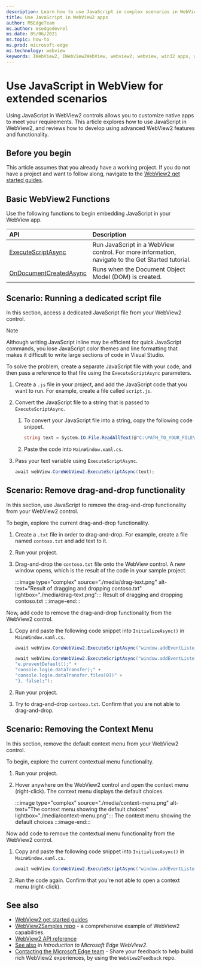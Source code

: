 ```yaml
---
description: Learn how to use JavaScript in complex scenarios in WebView2 apps
title: Use JavaScript in WebView2 apps
author: MSEdgeTeam
ms.author: msedgedevrel
ms.date: 05/06/2021
ms.topic: how-to
ms.prod: microsoft-edge
ms.technology: webview
keywords: IWebView2, IWebView2WebView, webview2, webview, win32 apps, win32, edge, ICoreWebView2, ICoreWebView2Host, browser control, edge html
---
```

# Use JavaScript in WebView for extended scenarios

Using JavaScript in WebView2 controls allows you to customize native apps to meet your requirements.  This article explores how to use JavaScript in WebView2, and reviews how to develop using advanced WebView2 features and functionality.

## Before you begin

This article assumes that you already have a working project.  If you do not have a project and want to follow along, navigate to the [WebView2 get started guides][Webview2MainGetStarted].

## Basic WebView2 Functions

Use the following functions to begin embedding JavaScript in your WebView app.

| API  | Description  |
|:--- |:--- |
| [ExecuteScriptAsync][Webview2ReferenceWpfMicrosoftWebExecutescriptasync] | Run JavaScript in a WebView control. For more information, navigate to the Get Started tutorial. |
| [OnDocumentCreatedAsync][Webview2ReferenceWin32Icorewebview2Addscripttoexecuteondocumentcreated] | Runs when the Document Object Model \(DOM\) is created. |

## Scenario:  Running a dedicated script file

In this section, access a dedicated JavaScript file from your WebView2 control.

> [!NOTE]
> Although writing JavaScript inline may be efficient for quick JavaScript commands, you lose JavaScript color themes and line formatting that makes it difficult to write large sections of code in Visual Studio.

To solve the problem, create a separate JavaScript file with your code, and then pass a reference to that file using the `ExecuteScriptAsync` parameters.

1.  Create a `.js` file in your project, and add the JavaScript code that you want to run.  For example, create a file called `script.js`.
1.  Convert the JavaScript file to a string that is passed to `ExecuteScriptAsync`.
    1.  To convert your JavaScript file into a string, copy the following code snippet.

        ```csharp
        string text = System.IO.File.ReadAllText(@"C:\PATH_TO_YOUR_FILE\script.js");
        ```

    1.  Paste the code into `MainWindow.xaml.cs`.
1.  Pass your text variable using `ExecuteScriptAsync`.

    ```csharp
    await webView.CoreWebView2.ExecuteScriptAsync(text);
    ```

## Scenario:  Remove drag-and-drop functionality

In this section, use JavaScript to remove the drag-and-drop functionality from your WebView2 control.

To begin, explore the current drag-and-drop functionality.

1.  Create a `.txt` file in order to drag-and-drop.  For example, create a file named `contoso.txt` and add text to it.
1.  Run your project.
1.  Drag-and-drop the `contoso.txt` file onto the WebView control.  A new window opens, which is the result of the code in your sample project.

    :::image type="complex" source="./media/drag-text.png" alt-text="Result of dragging and dropping contoso.txt" lightbox="./media/drag-text.png":::
       Result of dragging and dropping contoso.txt
    :::image-end:::

Now, add code to remove the drag-and-drop functionality from the WebView2 control.

1.  Copy and paste the following code snippet into `InitializeAsync()` in `MainWindow.xaml.cs`.

    ```csharp
    await webView.CoreWebView2.ExecuteScriptAsync("window.addEventListener('dragover',function(e){e.preventDefault();},false);");

    await webView.CoreWebView2.ExecuteScriptAsync("window.addEventListener('drop',function(e){" +
    "e.preventDefault();" +
    "console.log(e.dataTransfer);" +
    "console.log(e.dataTransfer.files[0])" +
    "}, false);");
    ```

1.  Run your project.
1.  Try to drag-and-drop `contoso.txt`.  Confirm that you are not able to drag-and-drop.

## Scenario:  Removing the Context Menu

In this section, remove the default context menu from your WebView2 control.

To begin, explore the current contextual menu functionality.

1.  Run your project.
1.  Hover anywhere on the WebView2 control and open the context menu \(right-click\).  The context menu displays the default choices.

    :::image type="complex" source="./media/context-menu.png" alt-text="The context menu showing the default choices" lightbox="./media/context-menu.png":::
       The context menu showing the default choices
    :::image-end:::

Now add code to remove the contextual menu functionality from the WebView2 control.

1.  Copy and paste the following code snippet into `InitializeAsync()` in `MainWindow.xaml.cs`.

    ```csharp
    await webView.CoreWebView2.ExecuteScriptAsync("window.addEventListener('contextmenu', window => {window.preventDefault();});");
    ```

1.  Run the code again.  Confirm that you're not able to open a context menu \(right-click\).


<!-- ====================================================================== -->
## See also

*  [WebView2 get started guides][Webview2MainGetStarted]
*  [WebView2Samples repo][GithubMicrosoftedgeWebview2samples] - a comprehensive example of WebView2 capabilities.
*  [WebView2 API reference][Webview2ApiReference]
*  [See also][Webview2MainNextSteps] in _Introduction to Microsoft Edge WebView2_.
*  [Contacting the Microsoft Edge team][Contact] - Share your feedback to help build rich WebView2 experiences, by using the `WebView2Feedback` repo.


<!-- ====================================================================== -->
<!-- links -->
[Contact]: ../../contact.md "Contacting the Microsoft Edge team | Microsoft Edge Developer documentation"
[DevtoolsGuideChromiumMain]: ../index.md "Microsoft Edge (Chromium) Developer Tools | Microsoft Docs"

[Webview2ApiReference]: ../webview2-api-reference.md "Microsoft Edge WebView2 API Reference | Microsoft Docs"
[Webview2MainGetStarted]: ../index.md#get-started "Get started - Introduction to Microsoft Edge WebView2 | Microsoft Docs"
[Webview2MainNextSteps]: ../index.md#see-also "See also - Introduction to Microsoft Edge WebView2 | Microsoft Docs"

[Webview2ReferenceWin32Icorewebview2Addscripttoexecuteondocumentcreated]: /microsoft-edge/webview2/reference/win32/icorewebview2#addscripttoexecuteondocumentcreated "AddScriptToExecuteOnDocumentCreated - 0.9.579 - interface ICoreWebView2 | Microsoft Docs"

[Webview2ReferenceWpfMicrosoftWebExecutescriptasync]: /dotnet/api/microsoft.web.webview2.wpf.webview2.executescriptasync "WebView2.ExecuteScriptAsync(String) Method (Microsoft.Web.WebView2.Wpf) | Microsoft Docs"

[GithubMicrosoftedgeWebview2samples]: https://github.com/MicrosoftEdge/WebView2Samples "WebView2 Samples - MicrosoftEdge/WebView2Samples | GitHub"

